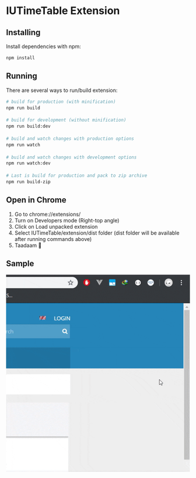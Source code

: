 # IUTimeTable Extension

## Installing

Install dependencies with npm:

```bash
npm install
```

## Running

There are several ways to run/build extension:

```bash
# build for production (with minification)
npm run build

# build for development (without minification)
npm run build:dev

# build and watch changes with production options
npm run watch

# build and watch changes with development options
npm run watch:dev

# Last is build for production and pack to zip archive
npm run build-zip
```

## Open in Chrome

1. Go to chrome://extensions/
2. Turn on Developers mode (Right-top angle)
3. Click on Load unpacked extension
4. Select IUTimeTable/extension/dist folder (dist folder will be available after running commands above)
5. Taadaam 🎉

## Sample

![sample](https://raw.githubusercontent.com/JRakhimov/IUTimeTable/master/extension/sample/extension.gif)
